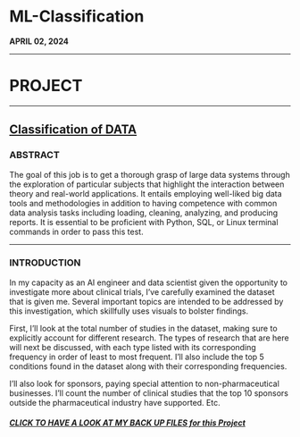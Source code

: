 # ML-Classification

**APRIL 02, 2024**

---

# PROJECT

---

## [Classification of DATA ](https://github.com/Clemobrain/Clem_Portfolio/blob/main/Big%20Data%20And%20Machine%20learning%20Project)

### ABSTRACT  
The goal of this job is to get a thorough grasp of large data systems through the exploration of particular subjects that highlight the interaction between theory and real-world applications. It entails employing well-liked big data tools and methodologies in addition to having competence with common data analysis tasks including loading, cleaning, analyzing, and producing reports. It is essential to be proficient with Python, SQL, or Linux terminal commands in order to pass this test.

---

### INTRODUCTION  
In my capacity as an AI engineer and data scientist given the opportunity to investigate more about clinical trials, I’ve carefully examined the dataset that is given me. Several important topics are intended to be addressed by this investigation, which skillfully uses visuals to bolster findings.  

First, I’ll look at the total number of studies in the dataset, making sure to explicitly account for different research. The types of research that are here will next be discussed, with each type listed with its corresponding frequency in order of least to most frequent. I’ll also include the top 5 conditions found in the dataset along with their corresponding frequencies.  

I’ll also look for sponsors, paying special attention to non-pharmaceutical businesses. I’ll count the number of clinical studies that the top 10 sponsors outside the pharmaceutical industry have supported. Etc.
##### [CLICK TO HAVE A LOOK AT MY BACK UP FILES for this Project](https://github.com/Clemobrain/Clem_Portfolio/blob/main/Big%20Data%20And%20Machine%20learning%20Project)
